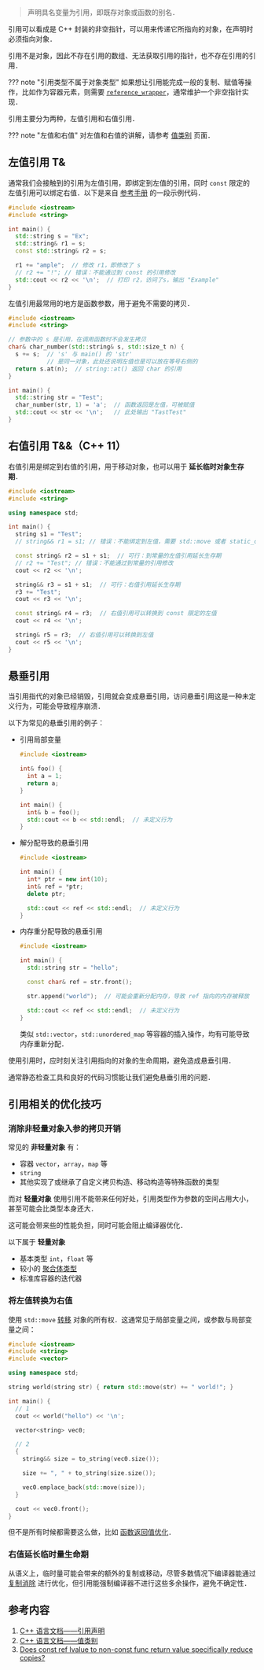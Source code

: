> 声明具名变量为引用，即既存对象或函数的别名．

引用可以看成是 C++ 封装的非空指针，可以用来传递它所指向的对象，在声明时必须指向对象．

引用不是对象，因此不存在引用的数组、无法获取引用的指针，也不存在引用的引用．

??? note "引用类型不属于对象类型"
    如果想让引用能完成一般的复制、赋值等操作，比如作为容器元素，则需要 [`reference_wrapper`](https://zh.cppreference.com/w/cpp/utility/functional/reference_wrapper)，通常维护一个非空指针实现．

引用主要分为两种，左值引用和右值引用．

??? note "左值和右值"
    对左值和右值的讲解，请参考 [值类别](./value-category.md) 页面．

## 左值引用 T&

通常我们会接触到的引用为左值引用，即绑定到左值的引用，同时 `const` 限定的左值引用可以绑定右值．以下是来自 [参考手册](https://zh.cppreference.com/w/cpp/language/reference) 的一段示例代码．

```cpp
#include <iostream>
#include <string>

int main() {
  std::string s = "Ex";
  std::string& r1 = s;
  const std::string& r2 = s;

  r1 += "ample";  // 修改 r1，即修改了 s
  // r2 += "!"; // 错误：不能通过到 const 的引用修改
  std::cout << r2 << '\n';  // 打印 r2，访问了s，输出 "Example"
}
```

左值引用最常用的地方是函数参数，用于避免不需要的拷贝．

```cpp
#include <iostream>
#include <string>

// 参数中的 s 是引用，在调用函数时不会发生拷贝
char& char_number(std::string& s, std::size_t n) {
  s += s;  // 's' 与 main() 的 'str'
           // 是同一对象，此处还说明左值也是可以放在等号右侧的
  return s.at(n);  // string::at() 返回 char 的引用
}

int main() {
  std::string str = "Test";
  char_number(str, 1) = 'a';  // 函数返回是左值，可被赋值
  std::cout << str << '\n';   // 此处输出 "TastTest"
}
```

## 右值引用 T&&（C++ 11）

右值引用是绑定到右值的引用，用于移动对象，也可以用于 **延长临时对象生存期**．

```cpp
#include <iostream>
#include <string>

using namespace std;

int main() {
  string s1 = "Test";
  // string&& r1 = s1; // 错误：不能绑定到左值，需要 std::move 或者 static_cast

  const string& r2 = s1 + s1;  // 可行：到常量的左值引用延长生存期
  // r2 += "Test"; // 错误：不能通过到常量的引用修改
  cout << r2 << '\n';

  string&& r3 = s1 + s1;  // 可行：右值引用延长生存期
  r3 += "Test";
  cout << r3 << '\n';

  const string& r4 = r3;  // 右值引用可以转换到 const 限定的左值
  cout << r4 << '\n';

  string& r5 = r3;  // 右值引用可以转换到左值
  cout << r5 << '\n';
}
```

## 悬垂引用

当引用指代的对象已经销毁，引用就会变成悬垂引用，访问悬垂引用这是一种未定义行为，可能会导致程序崩溃．

以下为常见的悬垂引用的例子：

-   引用局部变量

    ```cpp
    #include <iostream>

    int& foo() {
      int a = 1;
      return a;
    }

    int main() {
      int& b = foo();
      std::cout << b << std::endl;  // 未定义行为
    }
    ```

-   解分配导致的悬垂引用

    ```cpp
    #include <iostream>

    int main() {
      int* ptr = new int(10);
      int& ref = *ptr;
      delete ptr;

      std::cout << ref << std::endl;  // 未定义行为
    }
    ```

-   内存重分配导致的悬垂引用

    ```cpp
    #include <iostream>

    int main() {
      std::string str = "hello";

      const char& ref = str.front();

      str.append("world");  // 可能会重新分配内存，导致 ref 指向的内存被释放

      std::cout << ref << std::endl;  // 未定义行为
    }
    ```

    类似 `std::vector`，`std::unordered_map` 等容器的插入操作，均有可能导致内存重新分配．

使用引用时，应时刻关注引用指向的对象的生命周期，避免造成悬垂引用．

通常静态检查工具和良好的代码习惯能让我们避免悬垂引用的问题．

## 引用相关的优化技巧

### 消除非轻量对象入参的拷贝开销

常见的 **非轻量对象** 有：

-   容器 `vector`，`array`，`map` 等
-   `string`
-   其他实现了或继承了自定义拷贝构造、移动构造等特殊函数的类型

而对 **轻量对象** 使用引用不能带来任何好处，引用类型作为参数的空间占用大小，甚至可能会比类型本身还大．

这可能会带来些的性能负担，同时可能会阻止编译器优化．

以下属于 **轻量对象**

-   基本类型 `int`，`float` 等
-   较小的 [聚合体类型](https://zh.cppreference.com/w/cpp/language/aggregate_initialization)
-   标准库容器的迭代器

### 将左值转换为右值

使用 `std::move` [转移](./value-category.md#stdmove) 对象的所有权．这通常见于局部变量之间，或参数与局部变量之间：

```cpp
#include <iostream>
#include <string>
#include <vector>

using namespace std;

string world(string str) { return std::move(str) += " world!"; }

int main() {
  // 1
  cout << world("hello") << '\n';

  vector<string> vec0;

  // 2
  {
    string&& size = to_string(vec0.size());

    size += ", " + to_string(size.size());

    vec0.emplace_back(std::move(size));
  }

  cout << vec0.front();
}
```

但不是所有时候都需要这么做，比如 [函数返回值优化](./value-category.md#常见误区)．

### 右值延长临时量生命期

从语义上，临时量可能会带来的额外的复制或移动，尽管多数情况下编译器能通过 [复制消除](./value-category.md#复制消除) 进行优化，但引用能强制编译器不进行这些多余操作，避免不确定性．

## 参考内容

1.  [C++ 语言文档——引用声明](https://zh.cppreference.com/w/cpp/language/reference)
2.  [C++ 语言文档——值类别](https://zh.cppreference.com/w/cpp/language/value_category)
3.  [Does const ref lvalue to non-const func return value specifically reduce copies?](https://stackoverflow.com/questions/38909228/does-const-ref-lvalue-to-non-const-func-return-value-specifically-reduce-copies)

